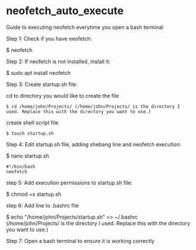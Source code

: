 # neofetch_auto_execute
Guide to executing neofetch everytime you open a bash terminal

Step 1: Check if you have neofetch:

  $ neofetch
  

Step 2: If neofetch is not installed, install it:

  $ sudo apt install neofetch
  

Step 3: Create startup.sh file:

  cd to directory you would like to create the file
  
    $ cd /home/john/Projects/ (/home/john/Projects/ is the directory I used. Replace this with the directory you want to use.)
    
  create shell script file
  
    $ touch startup.sh
    

Step 4: Edit startup.sh file, adding shebang line and neofetch execution:

  $ nano startup.sh
  
    #!/bin/bash
    neofetch
    

step 5: Add execution permissions to startup.sh file:

  $ chmod +x startup.sh
  

step 6: Add line to .bashrc file

  $ echo "/home/john/Projects/startup.sh" >> ~/.bashrc (/home/john/Projects/ is the directory I used. Replace this with the directory you want to use.)
  

Step 7: Open a bash terminal to ensure it is working correctly
